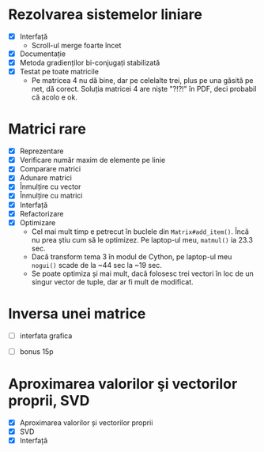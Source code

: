 # Rezolvarea sistemelor liniare

- [x] Interfață
  - Scroll-ul merge foarte încet
- [x] Documentație
- [x] Metoda gradienților bi-conjugați stabilizată
- [x] Testat pe toate matricile
  - Pe matricea 4 nu dă bine, dar pe celelalte trei, plus pe una găsită pe net,
    dă corect. Soluția matricei 4 are niște "?!?!" în PDF, deci probabil că
    acolo e ok.


# Matrici rare

- [x] Reprezentare
- [x] Verificare număr maxim de elemente pe linie
- [x] Comparare matrici
- [x] Adunare matrici
- [x] Înmulțire cu vector
- [x] Înmulțire cu matrici
- [x] Interfață
- [x] Refactorizare
- [x] Optimizare
  - Cel mai mult timp e petrecut în buclele din `Matrix#add_item()`. Încă nu
    prea știu cum să le optimizez. Pe laptop-ul meu, `matmul()` ia 23.3 sec.
  - Dacă transform tema 3 în modul de Cython, pe laptop-ul meu `nogui()` scade
    de la ~44 sec la ~19 sec.
  - Se poate optimiza și mai mult, dacă folosesc trei vectori în loc de un
    singur vector de tuple, dar ar fi mult de modificat.


# Inversa unei matrice

- [ ] interfata grafica
- [ ] bonus 15p


# Aproximarea valorilor şi vectorilor proprii, SVD

- [x] Aproximarea valorilor și vectorilor proprii
- [x] SVD
- [x] Interfață
